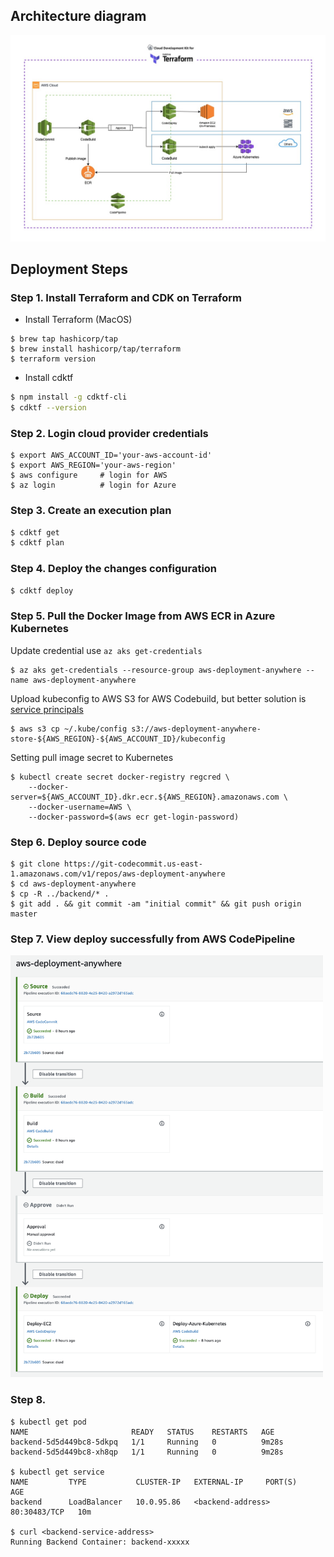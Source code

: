 
## Architecture diagram

<img src="img/architecture.jpg" width="1000">

## Deployment Steps
###  Step 1. Install Terraform and CDK on Terraform

- Install Terraform (MacOS)

```
$ brew tap hashicorp/tap
$ brew install hashicorp/tap/terraform
$ terraform version
```

- Install cdktf

```bash
$ npm install -g cdktf-cli
$ cdktf --version
```

###  Step 2. Login cloud provider credentials

```
$ export AWS_ACCOUNT_ID='your-aws-account-id'
$ export AWS_REGION='your-aws-region'
$ aws configure     # login for AWS
$ az login          # login for Azure
```

###  Step 3. Create an execution plan

```bash
$ cdktf get
$ cdktf plan
```

###  Step 4. Deploy the changes configuration

```bash
$ cdktf deploy
```

###  Step 5. Pull the Docker Image from AWS ECR in Azure Kubernetes

Update credential use `az aks get-credentials`

```
$ az aks get-credentials --resource-group aws-deployment-anywhere --name aws-deployment-anywhere
```

Upload kubeconfig to AWS S3 for AWS Codebuild, but better solution is [service principals](https://docs.microsoft.com/en-us/azure/aks/kubernetes-service-principal)

```
$ aws s3 cp ~/.kube/config s3://aws-deployment-anywhere-store-${AWS_REGION}-${AWS_ACCOUNT_ID}/kubeconfig
```

Setting pull image secret to Kubernetes

```
$ kubectl create secret docker-registry regcred \
    --docker-server=${AWS_ACCOUNT_ID}.dkr.ecr.${AWS_REGION}.amazonaws.com \
    --docker-username=AWS \
    --docker-password=$(aws ecr get-login-password) 
```

###  Step 6. Deploy source code

```
$ git clone https://git-codecommit.us-east-1.amazonaws.com/v1/repos/aws-deployment-anywhere
$ cd aws-deployment-anywhere
$ cp -R ../backend/* .
$ git add . && git commit -am "initial commit" && git push origin master
```

###  Step 7. View deploy successfully from AWS CodePipeline

<img src="img/codepipeline.png" width="500">

###  Step 8.

```
$ kubectl get pod
NAME                       READY   STATUS    RESTARTS   AGE
backend-5d5d449bc8-5dkpq   1/1     Running   0          9m28s
backend-5d5d449bc8-xh8qp   1/1     Running   0          9m28s

$ kubectl get service
NAME         TYPE           CLUSTER-IP   EXTERNAL-IP     PORT(S)        AGE
backend      LoadBalancer   10.0.95.86   <backend-address>   80:30483/TCP   10m

$ curl <backend-service-address>
Running Backend Container: backend-xxxxx
```

